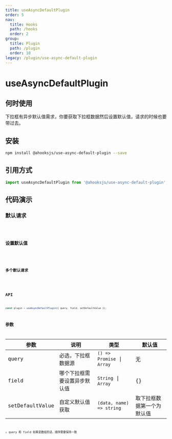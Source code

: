 ```yaml
---
title: useAsyncDefaultPlugin
order: 5
nav:
  title: Hooks
  path: /hooks
  order: 2
group:
  title: Plugin
  path: /plugin
  order: 10
legacy: /plugin/use-async-default-plugin
---
```


# useAsyncDefaultPlugin

## 何时使用

下拉框有异步默认值需求，你要获取下拉框数据然后设置默认值，请求的时候也要带过去。

## 安装

```sh
npm install @ahooksjs/use-async-default-plugin --save
```

## 引用方式

```js
import useAsyncDefaultPlugin from '@ahooksjs/use-async-default-plugin';
```

## 代码演示

### 默认请求

<code src="./demo/default.tsx" />

### 设置默认值

<code src="./demo/setDefaultValue.tsx" />

### 多个默认请求

<code src="./demo/multi.tsx" />

## API

```js
const plugin = useAsyncDefaultPlugin({ query, field, setDefaultValue });
```

## 参数

| 参数            | 说明                         | 类型                       | 默认值                     |
| --------------- | ---------------------------- | -------------------------- | -------------------------- |
| query           | 必选，下拉框数据源           | `() => Promise` \| `Array` | 无                         |
| field           | 哪个下拉框需要设置异步默认值 | `String` \| `Array`        | {}                         |
| setDefaultValue | 自定义默认值获取             | `(data, name) => string`   | 取下拉框数据第一个为默认值 |

⚠️ query 和 field 如果是数组的话，顺序需要保持一致
